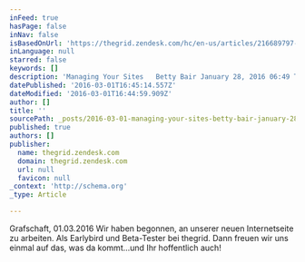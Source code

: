 ```yaml
---
inFeed: true
hasPage: false
inNav: false
isBasedOnUrl: 'https://thegrid.zendesk.com/hc/en-us/articles/216689797-Managing-Your-Sites'
inLanguage: null
starred: false
keywords: []
description: 'Managing Your Sites   Betty Bair January 28, 2016 06:49 To manage, edit, and view your site, select your site from the site switcher menu. From here, you can na'
datePublished: '2016-03-01T16:45:14.557Z'
dateModified: '2016-03-01T16:44:59.909Z'
author: []
title: ''
sourcePath: _posts/2016-03-01-managing-your-sites-betty-bair-january-28-2016-0649-to-m.md
published: true
authors: []
publisher:
  name: thegrid.zendesk.com
  domain: thegrid.zendesk.com
  url: null
  favicon: null
_context: 'http://schema.org'
_type: Article

---
```

Grafschaft, 01.03.2016 Wir haben begonnen, an unserer neuen Internetseite zu arbeiten. Als Earlybird und Beta-Tester bei thegrid. Dann freuen wir uns einmal auf das, was da kommt...und Ihr hoffentlich auch!